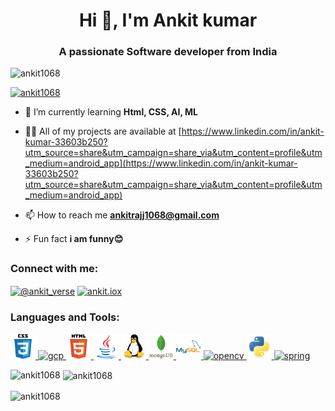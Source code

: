 <h1 align="center">Hi 👋, I'm Ankit kumar</h1>
<h3 align="center">A passionate Software developer from India</h3>

<p align="left"> <img src="https://komarev.com/ghpvc/?username=ankit1068&label=Profile%20views&color=0e75b6&style=flat" alt="ankit1068" /> </p>

<p align="left"> <a href="https://github.com/ryo-ma/github-profile-trophy"><img src="https://github-profile-trophy.vercel.app/?username=ankit1068" alt="ankit1068" /></a> </p>

- 🌱 I’m currently learning **Html, CSS, AI, ML**

- 👨‍💻 All of my projects are available at [https://www.linkedin.com/in/ankit-kumar-33603b250?utm_source=share&utm_campaign=share_via&utm_content=profile&utm_medium=android_app](https://www.linkedin.com/in/ankit-kumar-33603b250?utm_source=share&utm_campaign=share_via&utm_content=profile&utm_medium=android_app)

- 📫 How to reach me **ankitrajj1068@gmail.com**

- ⚡ Fun fact **i am funny😊**

<h3 align="left">Connect with me:</h3>
<p align="left">
<a href="https://twitter.com/@ankit_verse" target="blank"><img align="center" src="https://raw.githubusercontent.com/rahuldkjain/github-profile-readme-generator/master/src/images/icons/Social/twitter.svg" alt="@ankit_verse" height="30" width="40" /></a>
<a href="https://instagram.com/ankit.iox" target="blank"><img align="center" src="https://raw.githubusercontent.com/rahuldkjain/github-profile-readme-generator/master/src/images/icons/Social/instagram.svg" alt="ankit.iox" height="30" width="40" /></a>
</p>

<h3 align="left">Languages and Tools:</h3>
<p align="left"> <a href="https://www.w3schools.com/css/" target="_blank" rel="noreferrer"> <img src="https://raw.githubusercontent.com/devicons/devicon/master/icons/css3/css3-original-wordmark.svg" alt="css3" width="40" height="40"/> </a> <a href="https://cloud.google.com" target="_blank" rel="noreferrer"> <img src="https://www.vectorlogo.zone/logos/google_cloud/google_cloud-icon.svg" alt="gcp" width="40" height="40"/> </a> <a href="https://www.w3.org/html/" target="_blank" rel="noreferrer"> <img src="https://raw.githubusercontent.com/devicons/devicon/master/icons/html5/html5-original-wordmark.svg" alt="html5" width="40" height="40"/> </a> <a href="https://www.java.com" target="_blank" rel="noreferrer"> <img src="https://raw.githubusercontent.com/devicons/devicon/master/icons/java/java-original.svg" alt="java" width="40" height="40"/> </a> <a href="https://www.linux.org/" target="_blank" rel="noreferrer"> <img src="https://raw.githubusercontent.com/devicons/devicon/master/icons/linux/linux-original.svg" alt="linux" width="40" height="40"/> </a> <a href="https://www.mongodb.com/" target="_blank" rel="noreferrer"> <img src="https://raw.githubusercontent.com/devicons/devicon/master/icons/mongodb/mongodb-original-wordmark.svg" alt="mongodb" width="40" height="40"/> </a> <a href="https://www.mysql.com/" target="_blank" rel="noreferrer"> <img src="https://raw.githubusercontent.com/devicons/devicon/master/icons/mysql/mysql-original-wordmark.svg" alt="mysql" width="40" height="40"/> </a> <a href="https://opencv.org/" target="_blank" rel="noreferrer"> <img src="https://www.vectorlogo.zone/logos/opencv/opencv-icon.svg" alt="opencv" width="40" height="40"/> </a> <a href="https://www.python.org" target="_blank" rel="noreferrer"> <img src="https://raw.githubusercontent.com/devicons/devicon/master/icons/python/python-original.svg" alt="python" width="40" height="40"/> </a> <a href="https://spring.io/" target="_blank" rel="noreferrer"> <img src="https://www.vectorlogo.zone/logos/springio/springio-icon.svg" alt="spring" width="40" height="40"/> </a> </p>

<p><img align="left" src="https://github-readme-stats.vercel.app/api/top-langs?username=ankit1068&show_icons=true&locale=en&layout=compact" alt="ankit1068" /></p>

<p>&nbsp;<img align="center" src="https://github-readme-stats.vercel.app/api?username=ankit1068&show_icons=true&locale=en" alt="ankit1068" /></p>

<p><img align="center" src="https://github-readme-streak-stats.herokuapp.com/?user=ankit1068&" alt="ankit1068" /></p>
